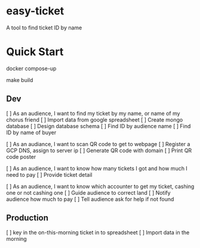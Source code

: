 easy-ticket
===

A tool to find ticket ID by name

# Quick Start

docker compose-up

make build

## Dev

[ ] As an audience, I want to find my ticket by my name, or name of my chorus friend
 [ ] Import data from google spreadsheet
  [ ] Create mongo database
  [ ] Design database schema
 [ ] Find ID by audience name
 [ ] Find ID by name of buyer

[ ] As an audiance, I want to scan QR code to get to webpage
 [ ] Register a GCP DNS, assign to server ip
 [ ] Generate QR code with domain
 [ ] Print QR code poster 

[ ] As an audience, I want to know how many tickets I got and how much I need to pay
 [ ] Provide ticket detail

[ ] As an audience, I want to know which accounter to get my ticket, cashing one or not cashing one
 [ ] Guide audience to correct land
 [ ] Notify audience how much to pay
 [ ] Tell audience ask for help if not found

## Production
[ ] key in the on-this-morning ticket in to spreadsheet
[ ] Import data in the morning
